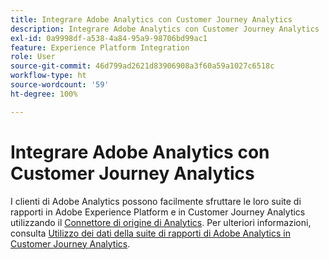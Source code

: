 ```yaml
---
title: Integrare Adobe Analytics con Customer Journey Analytics
description: Integrare Adobe Analytics con Customer Journey Analytics
exl-id: 0a9998df-a538-4a84-95a9-98706bd99ac1
feature: Experience Platform Integration
role: User
source-git-commit: 46d799ad2621d83906908a3f60a59a1027c6518c
workflow-type: ht
source-wordcount: '59'
ht-degree: 100%

---
```


# Integrare Adobe Analytics con Customer Journey Analytics

I clienti di Adobe Analytics possono facilmente sfruttare le loro suite di rapporti in Adobe Experience Platform e in Customer Journey Analytics utilizzando il [Connettore di origine di Analytics](https://experienceleague.adobe.com/docs/experience-platform/sources/connectors/adobe-applications/analytics.html?lang=it). Per ulteriori informazioni, consulta [Utilizzo dei dati della suite di rapporti di Adobe Analytics in Customer Journey Analytics](/help/getting-started/aa-vs-cja/aa-data-in-cja.md).
